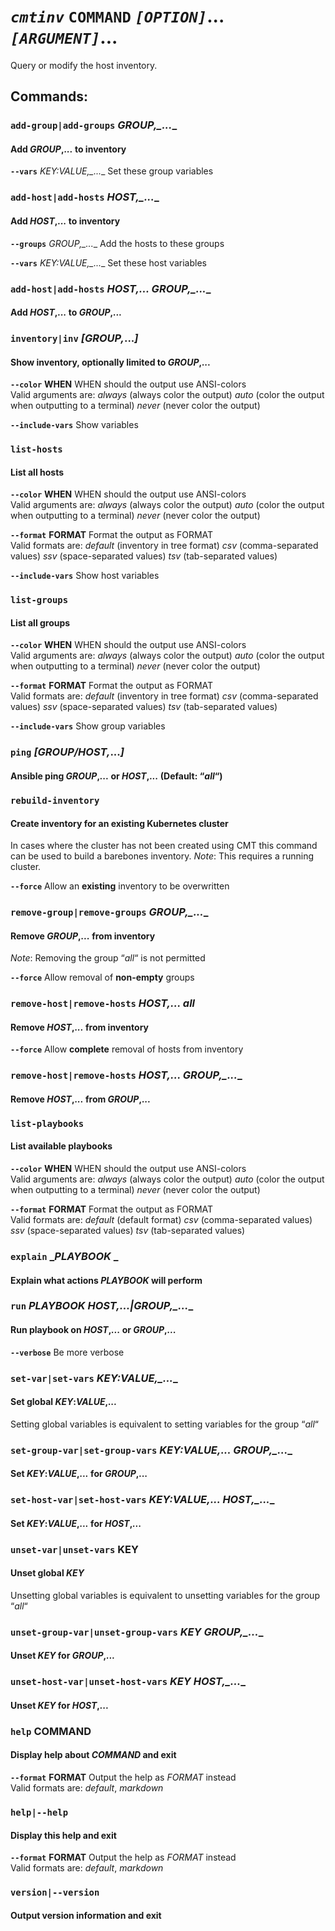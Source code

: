# ___`cmtinv`___ __`COMMAND`__ _`[OPTION]`_... _`[ARGUMENT]`_...

Query or modify the host inventory.

## Commands:
### `add-group|add-groups` __GROUP_,_...__
#### Add _GROUP_,_..._ to inventory
  
  __`--vars`__ __KEY_:_VALUE_,_...__
  Set these group variables  

### `add-host|add-hosts` __HOST_,_...__
#### Add _HOST_,_..._ to inventory
  
  __`--groups`__ __GROUP_,_...__
  Add the hosts to these groups  

  __`--vars`__ __KEY_:_VALUE_,_...__
  Set these host variables  

### `add-host|add-hosts` __HOST_,_..._ _GROUP_,_...__
#### Add _HOST_,_..._ to _GROUP_,_..._
  
### `inventory|inv` _[_GROUP_,_..._]_
#### Show inventory, optionally limited to _GROUP_,_..._
  
  __`--color`__ __WHEN__
  WHEN should the output use ANSI-colors  
  Valid arguments are:
  _always_ (always color the output)
  _auto_ (color the output when outputting
  to a terminal)
  _never_ (never color the output)

  __`--include-vars`__
  Show variables  

### `list-hosts`
#### List all hosts
  
  __`--color`__ __WHEN__
  WHEN should the output use ANSI-colors  
  Valid arguments are:
  _always_ (always color the output)
  _auto_ (color the output when outputting
  to a terminal)
  _never_ (never color the output)

  __`--format`__ __FORMAT__
  Format the output as FORMAT  
  Valid formats are:
  _default_ (inventory in tree format)
  _csv_ (comma-separated values)
  _ssv_ (space-separated values)
  _tsv_ (tab-separated values)

  __`--include-vars`__
  Show host variables  

### `list-groups`
#### List all groups
  
  __`--color`__ __WHEN__
  WHEN should the output use ANSI-colors  
  Valid arguments are:
  _always_ (always color the output)
  _auto_ (color the output when outputting
  to a terminal)
  _never_ (never color the output)

  __`--format`__ __FORMAT__
  Format the output as FORMAT  
  Valid formats are:
  _default_ (inventory in tree format)
  _csv_ (comma-separated values)
  _ssv_ (space-separated values)
  _tsv_ (tab-separated values)

  __`--include-vars`__
  Show group variables  

### `ping` _[_GROUP/HOST_,_..._]_
#### Ansible ping _GROUP_,_..._ or _HOST_,_..._ (Default: “_all_“)
  
### `rebuild-inventory`
#### Create inventory for an existing Kubernetes cluster
  
In cases where the cluster has not been created using CMT this command can be used to build a barebones inventory. _Note_: This requires a running cluster.
  
  __`--force`__
  Allow an __existing__ inventory to be overwritten  

### `remove-group|remove-groups` __GROUP_,_...__
#### Remove _GROUP_,_..._ from inventory
  
_Note_: Removing the group “_all_“ is not permitted
  
  __`--force`__
  Allow removal of __non-empty__ groups  

### `remove-host|remove-hosts` __HOST_,_..._ _all__
#### Remove _HOST_,_..._ from inventory
  
  __`--force`__
  Allow __complete__ removal of hosts from inventory  

### `remove-host|remove-hosts` __HOST_,_..._ _GROUP_,_...__
#### Remove _HOST_,_..._ from _GROUP_,_..._
  
### `list-playbooks`
#### List available playbooks
  
  __`--color`__ __WHEN__
  WHEN should the output use ANSI-colors  
  Valid arguments are:
  _always_ (always color the output)
  _auto_ (color the output when outputting
  to a terminal)
  _never_ (never color the output)

  __`--format`__ __FORMAT__
  Format the output as FORMAT  
  Valid formats are:
  _default_ (default format)
  _csv_ (comma-separated values)
  _ssv_ (space-separated values)
  _tsv_ (tab-separated values)

### `explain` __PLAYBOOK_ _
#### Explain what actions _PLAYBOOK_ will perform
  
### `run` __PLAYBOOK_ _HOST_,_..._|_GROUP_,_...__
#### Run playbook on _HOST_,_..._ or _GROUP_,_..._
  
  __`--verbose`__
  Be more verbose  

### `set-var|set-vars` __KEY_:_VALUE_,_...__
#### Set global _KEY_:_VALUE_,_..._
  
Setting global variables is equivalent to setting variables for the group “_all_“
  
### `set-group-var|set-group-vars` __KEY_:_VALUE_,_..._ _GROUP_,_...__
#### Set _KEY_:_VALUE_,_..._ for _GROUP_,_..._
  
### `set-host-var|set-host-vars` __KEY_:_VALUE_,_..._ _HOST_,_...__
#### Set _KEY_:_VALUE_,_..._ for _HOST_,_..._
  
### `unset-var|unset-vars` __KEY__
#### Unset global _KEY_
  
Unsetting global variables is equivalent to unsetting variables for the group “_all_“
  
### `unset-group-var|unset-group-vars` __KEY_ _GROUP_,_...__
#### Unset _KEY_ for _GROUP_,_..._
  
### `unset-host-var|unset-host-vars` __KEY_ _HOST_,_...__
#### Unset _KEY_ for _HOST_,_..._
  
  
### `help` __COMMAND__
#### Display help about _COMMAND_ and exit
  
  __`--format`__ __FORMAT__
  Output the help as _FORMAT_ instead  
  Valid formats are:
  _default_, _markdown_

### `help|--help`
#### Display this help and exit
  
  __`--format`__ __FORMAT__
  Output the help as _FORMAT_ instead  
  Valid formats are:
  _default_, _markdown_

### `version|--version`
#### Output version information and exit
  
